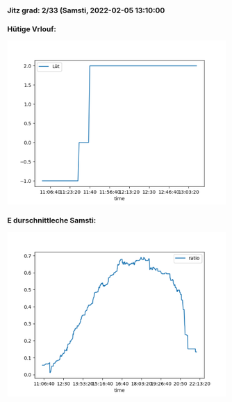 ### Jitz grad: 2/33 (Samsti, 2022-02-05 13:10:00

### Hütige Vrlouf:
![Graph](Today.png)

### E durschnittleche Samsti:
![Graph](Samsti.png)